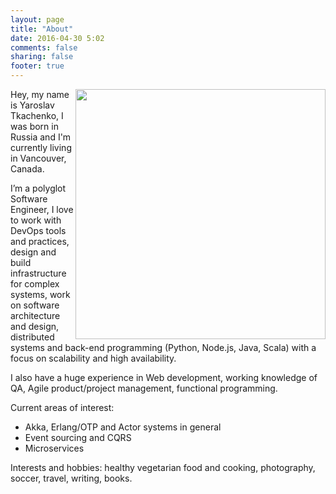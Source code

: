 ```yaml
---
layout: page
title: "About"
date: 2016-04-30 5:02
comments: false
sharing: false
footer: true
---
```


<img src="/images/pages/me_about_page.jpg" width="400" style="float: right;" />

Hey, my name is Yaroslav Tkachenko, I was born in Russia and I'm currently living in Vancouver, Canada.

I’m a polyglot Software Engineer, I love to work with DevOps tools and practices, design and build infrastructure for complex systems, work on software architecture and design, distributed systems and back-end programming (Python, Node.js, Java, Scala) with a focus on scalability and high availability.

I also have a huge experience in Web development, working knowledge of QA, Agile product/project management, functional programming.

Current areas of interest:

- Akka, Erlang/OTP and Actor systems in general
- Event sourcing and CQRS
- Microservices

Interests and hobbies: healthy vegetarian food and cooking, photography, soccer, travel, writing, books.
